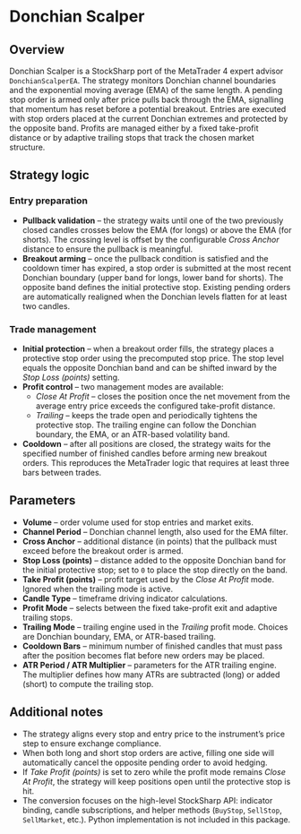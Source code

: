 # Donchian Scalper

## Overview
Donchian Scalper is a StockSharp port of the MetaTrader 4 expert advisor `DonchianScalperEA`. The strategy monitors Donchian channel boundaries and the exponential moving average (EMA) of the same length. A pending stop order is armed only after price pulls back through the EMA, signalling that momentum has reset before a potential breakout. Entries are executed with stop orders placed at the current Donchian extremes and protected by the opposite band. Profits are managed either by a fixed take-profit distance or by adaptive trailing stops that track the chosen market structure.

## Strategy logic
### Entry preparation
* **Pullback validation** – the strategy waits until one of the two previously closed candles crosses below the EMA (for longs) or above the EMA (for shorts). The crossing level is offset by the configurable *Cross Anchor* distance to ensure the pullback is meaningful.
* **Breakout arming** – once the pullback condition is satisfied and the cooldown timer has expired, a stop order is submitted at the most recent Donchian boundary (upper band for longs, lower band for shorts). The opposite band defines the initial protective stop. Existing pending orders are automatically realigned when the Donchian levels flatten for at least two candles.

### Trade management
* **Initial protection** – when a breakout order fills, the strategy places a protective stop order using the precomputed stop price. The stop level equals the opposite Donchian band and can be shifted inward by the *Stop Loss (points)* setting.
* **Profit control** – two management modes are available:
  * *Close At Profit* – closes the position once the net movement from the average entry price exceeds the configured take-profit distance.
  * *Trailing* – keeps the trade open and periodically tightens the protective stop. The trailing engine can follow the Donchian boundary, the EMA, or an ATR-based volatility band.
* **Cooldown** – after all positions are closed, the strategy waits for the specified number of finished candles before arming new breakout orders. This reproduces the MetaTrader logic that requires at least three bars between trades.

## Parameters
* **Volume** – order volume used for stop entries and market exits.
* **Channel Period** – Donchian channel length, also used for the EMA filter.
* **Cross Anchor** – additional distance (in points) that the pullback must exceed before the breakout order is armed.
* **Stop Loss (points)** – distance added to the opposite Donchian band for the initial protective stop; set to `0` to place the stop directly on the band.
* **Take Profit (points)** – profit target used by the *Close At Profit* mode. Ignored when the trailing mode is active.
* **Candle Type** – timeframe driving indicator calculations.
* **Profit Mode** – selects between the fixed take-profit exit and adaptive trailing stops.
* **Trailing Mode** – trailing engine used in the *Trailing* profit mode. Choices are Donchian boundary, EMA, or ATR-based trailing.
* **Cooldown Bars** – minimum number of finished candles that must pass after the position becomes flat before new orders may be placed.
* **ATR Period / ATR Multiplier** – parameters for the ATR trailing engine. The multiplier defines how many ATRs are subtracted (long) or added (short) to compute the trailing stop.

## Additional notes
* The strategy aligns every stop and entry price to the instrument’s price step to ensure exchange compliance.
* When both long and short stop orders are active, filling one side will automatically cancel the opposite pending order to avoid hedging.
* If *Take Profit (points)* is set to zero while the profit mode remains *Close At Profit*, the strategy will keep positions open until the protective stop is hit.
* The conversion focuses on the high-level StockSharp API: indicator binding, candle subscriptions, and helper methods (`BuyStop`, `SellStop`, `SellMarket`, etc.). Python implementation is not included in this package.
